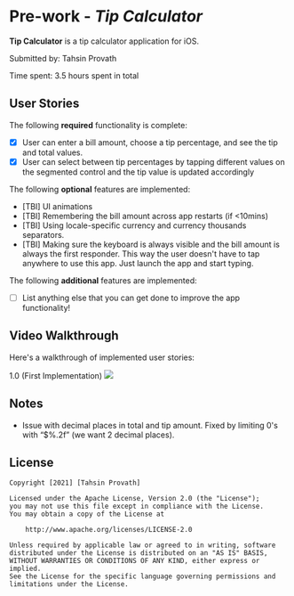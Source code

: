 # Pre-work - *Tip Calculator*

**Tip Calculator** is a tip calculator application for iOS.

Submitted by: Tahsin Provath

Time spent: 3.5 hours spent in total

## User Stories

The following **required** functionality is complete:

* [X] User can enter a bill amount, choose a tip percentage, and see the tip and total values.
* [X] User can select between tip percentages by tapping different values on the segmented control and the tip value is updated accordingly

The following **optional** features are implemented:

* [TBI] UI animations
* [TBI] Remembering the bill amount across app restarts (if <10mins)
* [TBI] Using locale-specific currency and currency thousands separators.
* [TBI] Making sure the keyboard is always visible and the bill amount is always the first responder. This way the user doesn't have to tap anywhere to use this app. Just launch the app and start typing.

The following **additional** features are implemented:

- [ ] List anything else that you can get done to improve the app functionality!

## Video Walkthrough

Here's a walkthrough of implemented user stories:

1.0 (First Implementation)
![](https://i.imgur.com/NqTQHQc.gif)



## Notes

- Issue with decimal places in total and tip amount. Fixed by limiting 0's with “$%.2f” (we want 2 decimal places).

## License

    Copyright [2021] [Tahsin Provath]

    Licensed under the Apache License, Version 2.0 (the "License");
    you may not use this file except in compliance with the License.
    You may obtain a copy of the License at

        http://www.apache.org/licenses/LICENSE-2.0

    Unless required by applicable law or agreed to in writing, software
    distributed under the License is distributed on an "AS IS" BASIS,
    WITHOUT WARRANTIES OR CONDITIONS OF ANY KIND, either express or implied.
    See the License for the specific language governing permissions and
    limitations under the License.
